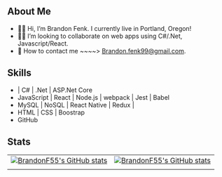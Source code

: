 ## About Me
- 👋🏼 Hi, I’m Brandon Fenk. I currently live in Portland, Oregon!
- 🧙‍♂️ I’m looking to collaborate on web apps using C#/.Net, Javascript/React.
- 📩 How to contact me ~~~~> Brandon.fenk99@gmail.com.


## Skills
*  | C# | .Net | ASP.Net Core
* JavaScript | React | Node.js | webpack | Jest | Babel
* MySQL | NoSQL | React Native | Redux |
* HTML | CSS | Boostrap
* GitHub

## Stats
| | |
|:---:|:---:|
| [![BrandonF55's GitHub stats](https://github-readme-stats.vercel.app/api?username=brandonf55&theme=dark&show_icons=true)](https://github.com/anuraghazra/github-readme-stats) | [![BrandonF55's GitHub stats](https://github-readme-stats.vercel.app/api/top-langs?username=brandonf55&theme=dark&show_icons=true&locale=en&layout=compact)](https://github.com/anuraghazra/github-readme-stats) |
| | |
